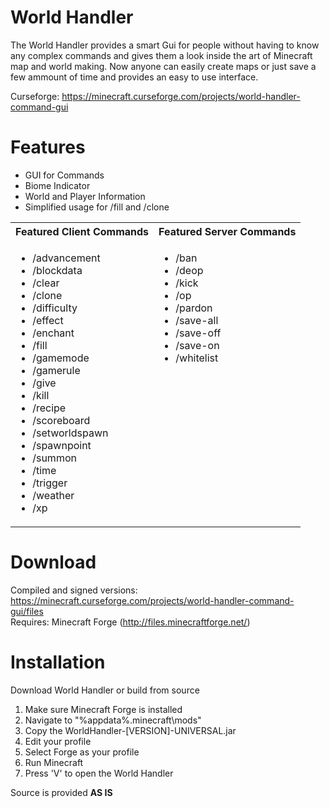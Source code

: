 # World Handler #

The World Handler provides a smart Gui for people without having to know any complex commands and gives
them a look inside the art of Minecraft map and world making. Now anyone can easily create maps or just
save a few ammount of time and provides an easy to use interface.

Curseforge: https://minecraft.curseforge.com/projects/world-handler-command-gui

# Features #
* GUI for Commands
* Biome Indicator
* World and Player Information
* Simplified usage for /fill and /clone

<table>
	<tr>
		<th>
			Featured Client Commands<br />
		</th>
		<th>
			Featured Server Commands<br />
		</th>
	</tr>
	<tr>
		<td valign="top">
			<ul>
				<li>/advancement</li>
				<li>/blockdata</li>
				<li>/clear</li>
				<li>/clone</li>
				<li>/difficulty</li>
				<li>/effect</li>
				<li>/enchant</li>
				<li>/fill</li>
				<li>/gamemode</li>
				<li>/gamerule</li>
				<li>/give</li>
				<li>/kill</li>
				<li>/recipe</li>
				<li>/scoreboard</li>
				<li>/setworldspawn</li>
				<li>/spawnpoint</li>
				<li>/summon</li>
				<li>/time</li>
				<li>/trigger</li>
				<li>/weather</li>
				<li>/xp</li>
			</ul>
		</td>
		<td valign="top">
			<ul>
				<li>/ban</li>
				<li>/deop</li>
				<li>/kick</li>
				<li>/op</li>
				<li>/pardon</li>
				<li>/save-all</li>
				<li>/save-off</li>
				<li>/save-on</li>
				<li>/whitelist</li>
			</ul>
		</td>
	</tr>
</table>

# Download #
Compiled and signed versions: https://minecraft.curseforge.com/projects/world-handler-command-gui/files  
Requires: Minecraft Forge (http://files.minecraftforge.net/)

# Installation #
Download World Handler or build from source

1. Make sure Minecraft Forge is installed
2. Navigate to "%appdata%\.minecraft\mods"
3. Copy the WorldHandler-[VERSION]-UNIVERSAL.jar
4. Edit your profile
5. Select Forge as your profile
6. Run Minecraft
7. Press 'V' to open the World Handler

Source is provided **AS IS**
